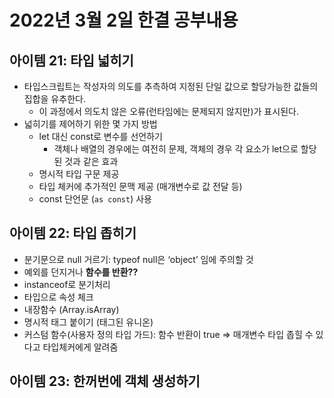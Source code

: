 # 2022년 3월 2일 한결 공부내용

## 아이템 21: 타입 넓히기

- 타입스크립트는 작성자의 의도를 추측하여 지정된 단일 값으로 할당가능한 값들의 집합을 유추한다.
    - 이 과정에서 의도치 않은 오류(런타임에는 문제되지 않지만)가 표시된다.
- 넓히기를 제어하기 위한 몇 가지 방법
    - let 대신 const로 변수를 선언하기
        - 객체나 배열의 경우에는 여전히 문제, 객체의 경우 각 요소가 let으로 할당된 것과 같은 효과
    - 명시적 타입 구문 제공
    - 타입 체커에 추가적인 문맥 제공 (매개변수로 값 전달 등)
    - const 단언문 (`as const`) 사용

## 아이템 22: 타입 좁히기

- 분기문으로 null 거르기: typeof null은 ‘object’ 임에 주의할 것
- 예외를 던지거나 **함수를 반환??**
- instanceof로 분기처리
- 타입으로 속성 체크
- 내장함수 (Array.isArray)
- 명시적 태그 붙이기 (태그된 유니온)
- 커스텀 함수(사용자 정의 타입 가드): 함수 반환이 true ⇒ 매개변수 타입 좁힐 수 있다고 타입체커에게 알려줌

## 아이템 23: 한꺼번에 객체 생성하기